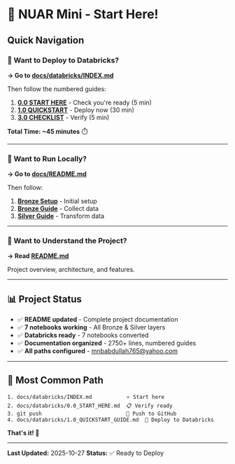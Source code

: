 # 🚀 NUAR Mini - Start Here!

## Quick Navigation

### 🎯 Want to Deploy to Databricks?

**→ Go to [docs/databricks/INDEX.md](docs/databricks/INDEX.md)**

Then follow the numbered guides:
1. **[0.0 START HERE](docs/databricks/0.0_START_HERE.md)** - Check you're ready (5 min)
2. **[1.0 QUICKSTART](docs/databricks/1.0_QUICKSTART_GUIDE.md)** - Deploy now (30 min)
3. **[3.0 CHECKLIST](docs/databricks/3.0_DEPLOYMENT_CHECKLIST.md)** - Verify (5 min)

**Total Time: ~45 minutes** ⏱️

---

### 📓 Want to Run Locally?

**→ Go to [docs/README.md](docs/README.md)**

Then follow:
1. **[Bronze Setup](docs/BRONZE_SETUP_CHECKLIST.md)** - Initial setup
2. **[Bronze Guide](docs/BRONZE_README.md)** - Collect data
3. **[Silver Guide](docs/SILVER_LAYER_GUIDE.md)** - Transform data

---

### 📖 Want to Understand the Project?

**→ Read [README.md](README.md)**

Project overview, architecture, and features.

---

## 📊 Project Status

- ✅ **README updated** - Complete project documentation
- ✅ **7 notebooks working** - All Bronze & Silver layers
- ✅ **Databricks ready** - 7 notebooks converted
- ✅ **Documentation organized** - 2750+ lines, numbered guides
- ✅ **All paths configured** - mnbabdullah765@yahoo.com

---

## 🎯 Most Common Path

```
1. docs/databricks/INDEX.md           ⭐ Start here
2. docs/databricks/0.0_START_HERE.md  📋 Verify ready
3. git push                           🚀 Push to GitHub
4. docs/databricks/1.0_QUICKSTART_GUIDE.md  🔷 Deploy to Databricks
```

**That's it! 🎉**

---

**Last Updated:** 2025-10-27
**Status:** ✅ Ready to Deploy
